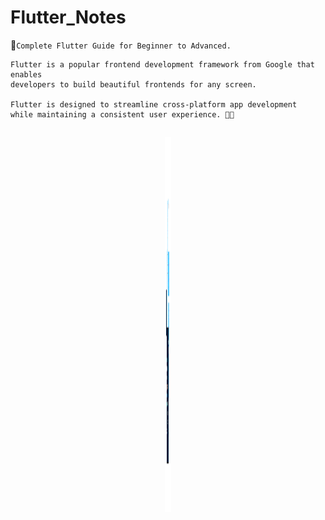 # Flutter_Notes

📑```Complete Flutter Guide for Beginner to Advanced.```

```
Flutter is a popular frontend development framework from Google that enables 
developers to build beautiful frontends for any screen.

Flutter is designed to streamline cross-platform app development 
while maintaining a consistent user experience. 📱📱
```


<div align="center" >
  <h2> <img src = "https://github.com/manumishra12/Flutter_Notes/blob/main/Readme_Stuff/Flutter%20Gif.gif?raw=true" width = 10px height=600px> </h2>
</div>
